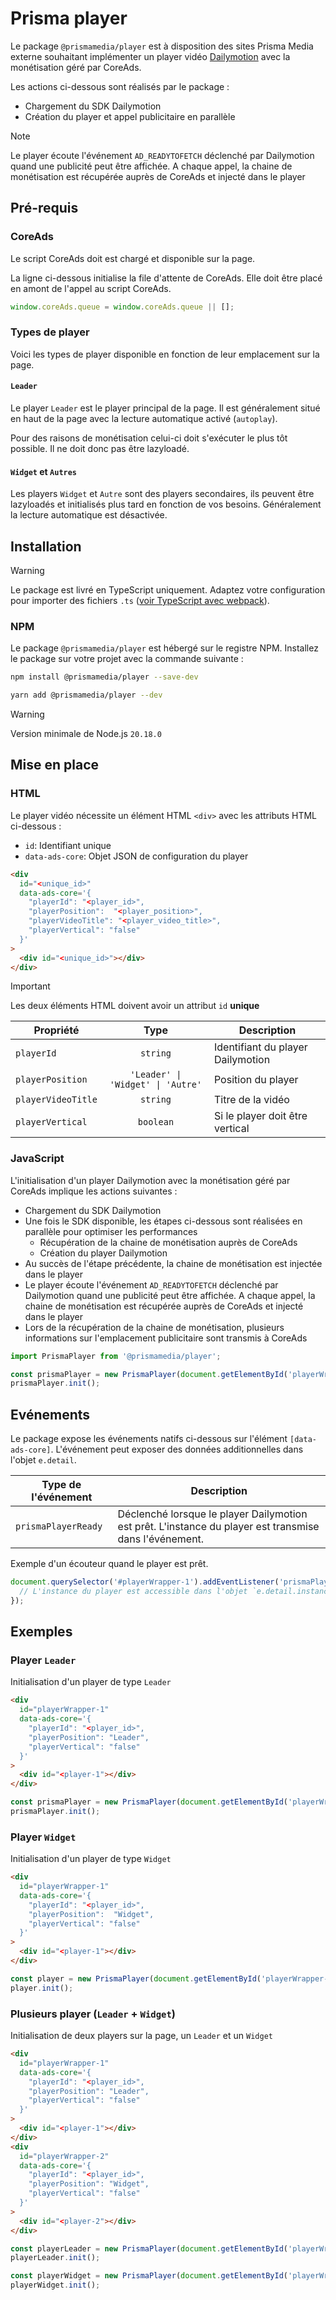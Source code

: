 # Prisma player

Le package `@prismamedia/player` est à disposition des sites Prisma Media externe souhaitant implémenter un player vidéo [Dailymotion](https://developers.dailymotion.com/sdk/player-sdk/web/) avec la monétisation géré par CoreAds.

Les actions ci-dessous sont réalisés par le package :

- Chargement du SDK Dailymotion
- Création du player et appel publicitaire en parallèle

> [!NOTE]
> Le player écoute l'événement `AD_READYTOFETCH` déclenché par Dailymotion quand une publicité peut être affichée. A chaque appel, la chaine de monétisation est récupérée auprès de CoreAds et injecté dans le player

## Pré-requis

### CoreAds

Le script CoreAds doit est chargé et disponible sur la page.

La ligne ci-dessous initialise la file d'attente de CoreAds. Elle doit être placé en amont de l'appel au script CoreAds.

```js
window.coreAds.queue = window.coreAds.queue || [];
```

### Types de player

Voici les types de player disponible en fonction de leur emplacement sur la page.

#### `Leader`

Le player `Leader` est le player principal de la page. Il est généralement situé en haut de la page avec la lecture automatique activé (`autoplay`).

Pour des raisons de monétisation celui-ci doit s'exécuter le plus tôt possible. Il ne doit donc pas être lazyloadé.

#### `Widget` et `Autres`

Les players `Widget` et `Autre` sont des players secondaires, ils peuvent être lazyloadés et initialisés plus tard en fonction de vos besoins. Généralement la lecture automatique est désactivée.

## Installation

> [!WARNING]
> Le package est livré en TypeScript uniquement. Adaptez votre configuration pour importer des fichiers `.ts` ([voir TypeScript avec webpack](https://webpack.js.org/guides/typescript)).

### NPM

Le package `@prismamedia/player` est hébergé sur le registre NPM. Installez le package sur votre projet avec la commande suivante :

```bash
npm install @prismamedia/player --save-dev
```

```bash
yarn add @prismamedia/player --dev
```

> [!WARNING]
> Version minimale de Node.js `20.18.0`

## Mise en place

### HTML

Le player vidéo nécessite un élément HTML `<div>` avec les attributs HTML ci-dessous :

- `id`: Identifiant unique
- `data-ads-core`: Objet JSON de configuration du player

```html
<div
  id="<unique_id>"
  data-ads-core='{
    "playerId": "<player_id>",
    "playerPosition":  "<player_position>",
    "playerVideoTitle": "<player_video_title>",
    "playerVertical": "false"
  }'
>
  <div id="<unique_id>"></div>
</div>
```

> [!IMPORTANT]
> Les deux éléments HTML doivent avoir un attribut `id` **unique**

| Propriété          |               Type                | Description                       |
| ------------------ | :-------------------------------: | --------------------------------- |
| `playerId`         |             `string`              | Identifiant du player Dailymotion |
| `playerPosition`   | `'Leader' \| 'Widget' \| 'Autre'` | Position du player                |
| `playerVideoTitle` |             `string`              | Titre de la vidéo                 |
| `playerVertical`   |             `boolean`             | Si le player doit être vertical   |

### JavaScript

L'initialisation d'un player Dailymotion avec la monétisation géré par CoreAds implique les actions suivantes :

- Chargement du SDK Dailymotion
- Une fois le SDK disponible, les étapes ci-dessous sont réalisées en parallèle pour optimiser les performances
  - Récupération de la chaine de monétisation auprès de CoreAds
  - Création du player Dailymotion
- Au succès de l'étape précédente, la chaine de monétisation est injectée dans le player
- Le player écoute l'événement `AD_READYTOFETCH` déclenché par Dailymotion quand une publicité peut être affichée. A chaque appel, la chaine de monétisation est récupérée auprès de CoreAds et injecté dans le player
- Lors de la récupération de la chaine de monétisation, plusieurs informations sur l'emplacement publicitaire sont transmis à CoreAds

```js
import PrismaPlayer from '@prismamedia/player';

const prismaPlayer = new PrismaPlayer(document.getElementById('playerWrapper-1'));
prismaPlayer.init();
```

## Evénements

Le package expose les événements natifs ci-dessous sur l'élément `[data-ads-core]`. L'événement peut exposer des données additionnelles dans l'objet `e.detail`.

| Type de l'événement | Description                                                                                            |
| ------------------- | ------------------------------------------------------------------------------------------------------ |
| `prismaPlayerReady` | Déclenché lorsque le player Dailymotion est prêt. L'instance du player est transmise dans l'événement. |

Exemple d'un écouteur quand le player est prêt.

```js
document.querySelector('#playerWrapper-1').addEventListener('prismaPlayerReady', (e) => {
  // L'instance du player est accessible dans l'objet `e.detail.instance`
});
```

## Exemples

### Player `Leader`

Initialisation d'un player de type `Leader`

```html
<div
  id="playerWrapper-1"
  data-ads-core='{
    "playerId": "<player_id>",
    "playerPosition": "Leader",
    "playerVertical": "false"
  }'
>
  <div id="<player-1"></div>
</div>
```

```js
const prismaPlayer = new PrismaPlayer(document.getElementById('playerWrapper-1'));
prismaPlayer.init();
```

### Player `Widget`

Initialisation d'un player de type `Widget`

```html
<div
  id="playerWrapper-1"
  data-ads-core='{
    "playerId": "<player_id>",
    "playerPosition":  "Widget",
    "playerVertical": "false"
  }'
>
  <div id="<player-1"></div>
</div>
```

```js
const player = new PrismaPlayer(document.getElementById('playerWrapper-1'));
player.init();
```

### Plusieurs player (`Leader` + `Widget`)

Initialisation de deux players sur la page, un `Leader` et un `Widget`

```html
<div
  id="playerWrapper-1"
  data-ads-core='{
    "playerId": "<player_id>",
    "playerPosition": "Leader",
    "playerVertical": "false"
  }'
>
  <div id="<player-1"></div>
</div>
<div
  id="playerWrapper-2"
  data-ads-core='{
    "playerId": "<player_id>",
    "playerPosition": "Widget",
    "playerVertical": "false"
  }'
>
  <div id="<player-2"></div>
</div>
```

```js
const playerLeader = new PrismaPlayer(document.getElementById('playerWrapper-1'));
playerLeader.init();

const playerWidget = new PrismaPlayer(document.getElementById('playerWrapper2'));
playerWidget.init();
```
